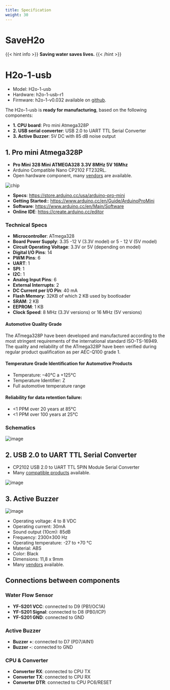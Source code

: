 ```yaml
---
title: Specification
weight: 30
---
```

# SaveH2o

{{< hint info >}}
**Saving water saves lives.**
{{< /hint >}}

# H2o-1-usb

- Model: H2o-1-usb
- Hardware: h2o-1-usb-r1
- Firmware: h2o-1-v0.032 available on [github](https://github.com/SaveH2o/arduino).

The H2o-1-usb is **ready for manufacturing**, based on the following components:

- **1. CPU board**: Pro mini Atmega328P
- **2. USB serial converter**: USB 2.0 to UART TTL Serial Converter
- **3. Active Buzzer**: 5V DC with 85 dB noise output

## 1. Pro mini Atmega328P

- **Pro Mini 328 Mini ATMEGA328 3.3V 8MHz 5V 16Mhz**
- Arduino Compatible Nano CP2102 FT232RL.
- Open hardware component, many [vendors](https://pt.aliexpress.com/item/32672852945.html) are available.

![chip](https://store-cdn.arduino.cc/usa/catalog/product/cache/1/image/500x375/f8876a31b63532bbba4e781c30024a0a/e/0/e000025_iso.jpg)

- **Specs**: https://store.arduino.cc/usa/arduino-pro-mini
- **Getting Started:**: https://www.arduino.cc/en/Guide/ArduinoProMini
- **Software**: https://www.arduino.cc/en/Main/Software
- **Online IDE**: https://create.arduino.cc/editor

### Technical Specs

- **Microcontroller**:	ATmega328
- **Board Power Supply**:	3.35 -12 V (3.3V model) or 5 - 12 V (5V model)
- **Circuit Operating Voltage**:	3.3V or 5V (depending on model)
- **Digital I/O Pins**:	14
- **PWM Pins**:	6
- **UART**:	1
- **SPI**:	1
- **I2C**:	1
- **Analog Input Pins**:	6
- **External Interrupts**:	2
- **DC Current per I/O Pin**:	40 mA
- **Flash Memory**:	32KB of which 2 KB used by bootloader
- **SRAM**:	2 KB
- **EEPROM**:	1 KB
- **Clock Speed**:	8 MHz (3.3V versions) or 16 MHz (5V versions)

#### Automotive Quality Grade
The ATmega328P have been developed and manufactured according to the most stringent requirements of the international
standard ISO-TS-16949. The quality and reliability of the ATmega328P have been verified during regular product
qualification as per AEC-Q100 grade 1.

#### Temperature Grade Identification for Automotive Products
- Temperature: –40°C a +125°C
- Temperature Identifier: Z
- Full automotive temperature range

#### Reliability for data retention failure:
- <1 PPM over 20 years at 85°C
- <1 PPM over 100 years at 25°C

### Schematics

![image](https://user-images.githubusercontent.com/86032/89669657-3bf85780-d8b6-11ea-81cb-c118255e6033.png)

## 2. USB 2.0 to UART TTL Serial Converter

- CP2102 USB 2.0 to UART TTL 5PIN Module Serial Converter
- Many [compatible products](https://pt.aliexpress.com/item/32650176124.html) available.

![image](https://user-images.githubusercontent.com/86032/93827472-b51df500-fc3f-11ea-8a16-edda6fe1f689.png)

## 3. Active Buzzer

![image](https://user-images.githubusercontent.com/86032/94206396-b5b2c780-fe9b-11ea-865f-53a6c31400f4.png)

- Operating voltage: 4 to 8 VDC
- Operating current: 30mA
- Sound output (10cm): 85dB
- Frequency: 2300±300 Hz
- Operating temperature: -27 to +70 °C
- Material: ABS
- Color: Black
- Dimensions: 11,8 x 9mm
- Many [vendors](https://www.filipeflop.com/produto/buzzer-ativo-5v/) available.

## Connections between components

### Water Flow Sensor

- **YF-S201 VCC**: connected to D9 (PB1/OC1A)
- **YF-S201 Signal**: connected to D8 (PB0/ICP)
- **YF-S201 GND**: connected to GND

### Active Buzzer

- **Buzzer +**: connected to D7 (PD7/AIN1)
- **Buzzer -**: connected to GND

### CPU & Converter

- **Converter RX**: connected to CPU TX
- **Converter TX**: connected to CPU RX
- **Converter DTR**: connected to CPU PC6/RESET
